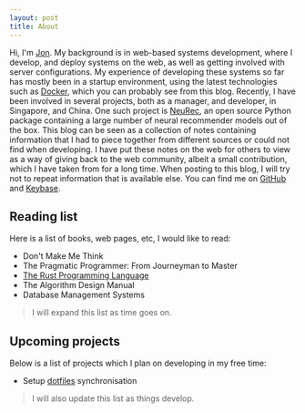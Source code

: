 ```yaml
---
layout: post
title: About
---
```


Hi, I'm [Jon](https://github.com/jonathanstaniforth).
My background is in web-based systems development, where I develop, and deploy systems on the web, as well as getting involved with server configurations. My experience of developing these systems so far has mostly been in a startup environment, using the latest technologies such as [Docker](https://www.docker.com/), which you can probably see from this blog. Recently, I have been involved in several projects, both as a manager, and developer, in Singapore, and China. One such project is [NeuRec](https://github.com/NExTplusplus/NeuRec), an open source Python package containing a large number of neural recommender models out of the box.
This blog can be seen as a collection of notes containing information that I had to piece together from different sources or could not find when developing. I have put these notes on the web for others to view as a way of giving back to the web community, albeit a small contribution, which I have taken from for a long time. When posting to this blog, I will try not to repeat information that is available else.
You can find me on [GitHub](https://github.com/jonathanstaniforth) and
[Keybase](https://keybase.io/consoledotlog).

## Reading list

Here is a list of books, web pages, etc, I would like to read:

- Don't Make Me Think
- The Pragmatic Programmer: From Journeyman to Master
- [The Rust Programming Language](https://doc.rust-lang.org/stable/book/)
- The Algorithm Design Manual
- Database Management Systems

> I will expand this list as time goes on.

## Upcoming projects
Below is a list of projects which I plan on developing in my free time:

- Setup [dotfiles](https://github.com/jonathanstaniforth/dotfiles) synchronisation

> I will also update this list as things develop.